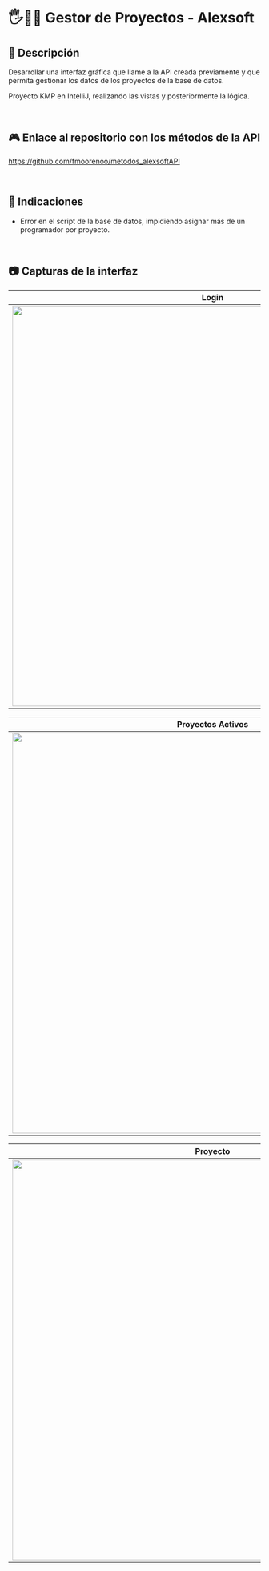 # 🖐️👨‍💻 Gestor de Proyectos - Alexsoft

## 📝 Descripción

Desarrollar una interfaz gráfica que llame a la API creada previamente y que permita gestionar los datos de los proyectos de la base de datos.

Proyecto KMP en IntelliJ, realizando las vistas y posteriormente la lógica.

<br>

## 🎮 Enlace al repositorio con los métodos de la API
https://github.com/fmoorenoo/metodos_alexsoftAPI 
  
<br>


## 📝 Indicaciones
- Error en el script de la base de datos, impidiendo asignar más de un programador por proyecto.

<br>

## 📷 Capturas de la interfaz
| Login | Welcome |
| -------------- | --------------- |
| <img width="800" src="https://github.com/user-attachments/assets/3fbb1009-7d16-445a-805a-1b4fdee9175f"> | <img width="800" src="https://github.com/user-attachments/assets/cfa7ba2d-c3e4-4f1c-bb1a-4be268e474af"> |


| Proyectos Activos | Proyectos Acabados |
| -------------- | --------------- |
| <img width="800" src="https://github.com/user-attachments/assets/cf1f0151-98f4-4001-9e24-c9bfc91c7763"> | <img width="800" src="https://github.com/user-attachments/assets/b3f9138a-3455-49fe-84a5-fdced1bca48c"> |


| Proyecto | Tarea |
| -------------- | --------------- |
| <img width="800" src="https://github.com/user-attachments/assets/f192f943-7fa3-4a5b-8017-aabdb966e38b"> | <img width="800" src="https://github.com/user-attachments/assets/46ffd7aa-5662-4721-a750-8373dedd4822"> |

<br>
